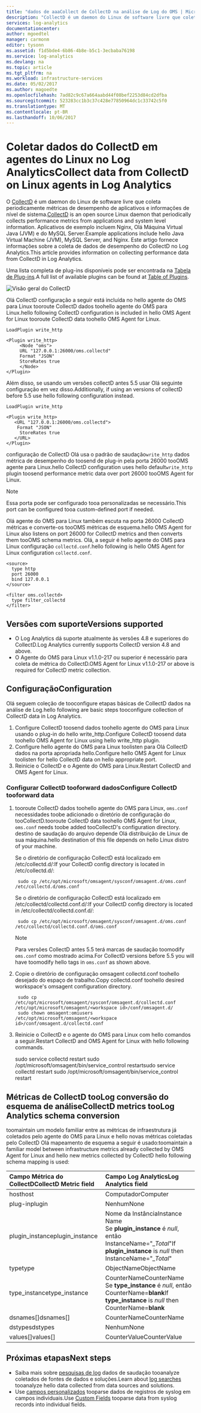 ```yaml
---
title: "dados de aaaCollect de CollectD na análise de Log do OMS | Microsoft Docs"
description: "CollectD é um daemon do Linux de software livre que coleta periodicamente dados de aplicativos e informações de nível de sistema.  Este artigo fornece informações sobre a coleta de dados do CollectD no Log Analytics."
services: log-analytics
documentationcenter: 
author: mgoedtel
manager: carmonm
editor: tysonn
ms.assetid: f1d5bde4-6b86-4b8e-b5c1-3ecbaba76198
ms.service: log-analytics
ms.devlang: na
ms.topic: article
ms.tgt_pltfrm: na
ms.workload: infrastructure-services
ms.date: 05/02/2017
ms.author: magoedte
ms.openlocfilehash: 7ad82c9c67a664aabd44f08bef2253d84cd2dfba
ms.sourcegitcommit: 523283cc1b3c37c428e77850964dc1c33742c5f0
ms.translationtype: MT
ms.contentlocale: pt-BR
ms.lasthandoff: 10/06/2017
---
```

# <a name="collect-data-from-collectd-on-linux-agents-in-log-analytics"></a><span data-ttu-id="11280-104">Coletar dados do CollectD em agentes do Linux no Log Analytics</span><span class="sxs-lookup"><span data-stu-id="11280-104">Collect data from CollectD on Linux agents in Log Analytics</span></span>
<span data-ttu-id="11280-105">O [CollectD](https://collectd.org/) é um daemon do Linux de software livre que coleta periodicamente métricas de desempenho de aplicativos e informações de nível de sistema.</span><span class="sxs-lookup"><span data-stu-id="11280-105">[CollectD](https://collectd.org/) is an open source Linux daemon that periodically collects performance metrics from applications and system level information.</span></span> <span data-ttu-id="11280-106">Aplicativos de exemplo incluem Nginx, Olá Máquina Virtual Java (JVM) e do MySQL Server.</span><span class="sxs-lookup"><span data-stu-id="11280-106">Example applications include hello Java Virtual Machine (JVM), MySQL Server, and Nginx.</span></span> <span data-ttu-id="11280-107">Este artigo fornece informações sobre a coleta de dados de desempenho do CollectD no Log Analytics.</span><span class="sxs-lookup"><span data-stu-id="11280-107">This article provides information on collecting performance data from CollectD in Log Analytics.</span></span>

<span data-ttu-id="11280-108">Uma lista completa de plug-ins disponíveis pode ser encontrada na [Tabela de Plug-ins](https://collectd.org/wiki/index.php/Table_of_Plugins).</span><span class="sxs-lookup"><span data-stu-id="11280-108">A full list of available plugins can be found at [Table of Plugins](https://collectd.org/wiki/index.php/Table_of_Plugins).</span></span>

![Visão geral do CollectD](media/log-analytics-data-sources-collectd/overview.png)

<span data-ttu-id="11280-110">Olá CollectD configuração a seguir está incluída no hello agente do OMS para Linux tooroute CollectD dados toohello agente do OMS para Linux.</span><span class="sxs-lookup"><span data-stu-id="11280-110">hello following CollectD configuration is included in hello OMS Agent for Linux tooroute  CollectD data toohello OMS Agent for Linux.</span></span>

    LoadPlugin write_http

    <Plugin write_http>
         <Node "oms">
         URL "127.0.0.1:26000/oms.collectd"
         Format "JSON"
         StoreRates true
         </Node>
    </Plugin>

<span data-ttu-id="11280-111">Além disso, se usando um versões collectD antes 5.5 usar Olá seguinte configuração em vez disso.</span><span class="sxs-lookup"><span data-stu-id="11280-111">Additionally, if using an versions of collectD before 5.5 use hello following configuration instead.</span></span>

    LoadPlugin write_http

    <Plugin write_http>
       <URL "127.0.0.1:26000/oms.collectd">
        Format "JSON"
         StoreRates true
       </URL>
    </Plugin>

<span data-ttu-id="11280-112">configuração de CollectD Olá usa o padrão de saudação`write_http` dados métrica de desempenho do toosend de plug-in pela porta 26000 tooOMS agente para Linux.</span><span class="sxs-lookup"><span data-stu-id="11280-112">hello CollectD configuration uses hello default`write_http` plugin toosend performance metric data over port 26000 tooOMS Agent for Linux.</span></span> 

> [!NOTE]
> <span data-ttu-id="11280-113">Essa porta pode ser configurado tooa personalizadas se necessário.</span><span class="sxs-lookup"><span data-stu-id="11280-113">This port can be configured tooa custom-defined port if needed.</span></span>

<span data-ttu-id="11280-114">Olá agente do OMS para Linux também escuta na porta 26000 CollectD métricas e converte-os tooOMS métricas de esquema.</span><span class="sxs-lookup"><span data-stu-id="11280-114">hello OMS Agent for Linux also listens on port 26000 for CollectD metrics and then converts them tooOMS schema metrics.</span></span> <span data-ttu-id="11280-115">Olá, a seguir é hello agente do OMS para Linux configuração `collectd.conf`.</span><span class="sxs-lookup"><span data-stu-id="11280-115">hello following is hello OMS Agent for Linux configuration  `collectd.conf`.</span></span>

    <source>
      type http
      port 26000
      bind 127.0.0.1
    </source>

    <filter oms.collectd>
      type filter_collectd
    </filter>


## <a name="versions-supported"></a><span data-ttu-id="11280-116">Versões com suporte</span><span class="sxs-lookup"><span data-stu-id="11280-116">Versions supported</span></span>
- <span data-ttu-id="11280-117">O Log Analytics dá suporte atualmente às versões 4.8 e superiores do CollectD.</span><span class="sxs-lookup"><span data-stu-id="11280-117">Log Analytics currently supports CollectD version 4.8 and above.</span></span>
- <span data-ttu-id="11280-118">O Agente do OMS para Linux v1.1.0-217 ou superior é necessário para coleta de métrica do CollectD.</span><span class="sxs-lookup"><span data-stu-id="11280-118">OMS Agent for Linux v1.1.0-217 or above is required for CollectD metric collection.</span></span>


## <a name="configuration"></a><span data-ttu-id="11280-119">Configuração</span><span class="sxs-lookup"><span data-stu-id="11280-119">Configuration</span></span>
<span data-ttu-id="11280-120">Olá seguem coleção de tooconfigure etapas básicas de CollectD dados na análise de Log.</span><span class="sxs-lookup"><span data-stu-id="11280-120">hello following are basic steps tooconfigure collection of CollectD data in Log Analytics.</span></span>

1. <span data-ttu-id="11280-121">Configure CollectD toosend dados toohello agente do OMS para Linux usando o plug-in do hello write_http.</span><span class="sxs-lookup"><span data-stu-id="11280-121">Configure CollectD toosend data toohello OMS Agent for Linux using hello write_http plugin.</span></span>  
2. <span data-ttu-id="11280-122">Configure hello agente do OMS para Linux toolisten para Olá CollectD dados na porta apropriada hello.</span><span class="sxs-lookup"><span data-stu-id="11280-122">Configure hello OMS Agent for Linux toolisten for hello CollectD data on hello appropriate port.</span></span>
3. <span data-ttu-id="11280-123">Reinicie o CollectD e o Agente do OMS para Linux.</span><span class="sxs-lookup"><span data-stu-id="11280-123">Restart CollectD and OMS Agent for Linux.</span></span>

### <a name="configure-collectd-tooforward-data"></a><span data-ttu-id="11280-124">Configurar CollectD tooforward dados</span><span class="sxs-lookup"><span data-stu-id="11280-124">Configure CollectD tooforward data</span></span> 

1. <span data-ttu-id="11280-125">tooroute CollectD dados toohello agente do OMS para Linux, `oms.conf` necessidades toobe adicionado o diretório de configuração do tooCollectD.</span><span class="sxs-lookup"><span data-stu-id="11280-125">tooroute CollectD data toohello OMS Agent for Linux, `oms.conf` needs toobe added tooCollectD's configuration directory.</span></span> <span data-ttu-id="11280-126">destino de saudação do arquivo depende Olá distribuição de Linux de sua máquina.</span><span class="sxs-lookup"><span data-stu-id="11280-126">hello destination of this file depends on hello Linux  distro of your machine.</span></span>

    <span data-ttu-id="11280-127">Se o diretório de configuração CollectD está localizado em /etc/collectd.d/:</span><span class="sxs-lookup"><span data-stu-id="11280-127">If your CollectD config directory is located in /etc/collectd.d/:</span></span>

        sudo cp /etc/opt/microsoft/omsagent/sysconf/omsagent.d/oms.conf /etc/collectd.d/oms.conf

    <span data-ttu-id="11280-128">Se o diretório de configuração CollectD está localizado em /etc/collectd/collectd.conf.d/:</span><span class="sxs-lookup"><span data-stu-id="11280-128">If your CollectD config directory is located in /etc/collectd/collectd.conf.d/:</span></span>

        sudo cp /etc/opt/microsoft/omsagent/sysconf/omsagent.d/oms.conf /etc/collectd/collectd.conf.d/oms.conf

    >[!NOTE]
    ><span data-ttu-id="11280-129">Para versões CollectD antes 5.5 terá marcas de saudação toomodify `oms.conf` como mostrado acima.</span><span class="sxs-lookup"><span data-stu-id="11280-129">For CollectD versions before 5.5 you will have toomodify hello tags in `oms.conf` as shown above.</span></span>
    >

2. <span data-ttu-id="11280-130">Copie o diretório de configuração omsagent collectd.conf toohello desejado do espaço de trabalho.</span><span class="sxs-lookup"><span data-stu-id="11280-130">Copy collectd.conf toohello desired workspace's omsagent configuration directory.</span></span>

        sudo cp /etc/opt/microsoft/omsagent/sysconf/omsagent.d/collectd.conf /etc/opt/microsoft/omsagent/<workspace id>/conf/omsagent.d/
        sudo chown omsagent:omiusers /etc/opt/microsoft/omsagent/<workspace id>/conf/omsagent.d/collectd.conf

3. <span data-ttu-id="11280-131">Reinicie o CollectD e o agente do OMS para Linux com hello comandos a seguir.</span><span class="sxs-lookup"><span data-stu-id="11280-131">Restart CollectD and OMS Agent for Linux with hello following commands.</span></span>

    <span data-ttu-id="11280-132">sudo service collectd restart  sudo /opt/microsoft/omsagent/bin/service_control restart</span><span class="sxs-lookup"><span data-stu-id="11280-132">sudo service collectd restart  sudo /opt/microsoft/omsagent/bin/service_control restart</span></span>

## <a name="collectd-metrics-toolog-analytics-schema-conversion"></a><span data-ttu-id="11280-133">Métricas de CollectD tooLog conversão do esquema de análise</span><span class="sxs-lookup"><span data-stu-id="11280-133">CollectD metrics tooLog Analytics schema conversion</span></span>
<span data-ttu-id="11280-134">toomaintain um modelo familiar entre as métricas de infraestrutura já coletados pelo agente do OMS para Linux e hello novas métricas coletadas pelo CollectD Olá mapeamento de esquema a seguir é usado:</span><span class="sxs-lookup"><span data-stu-id="11280-134">toomaintain a familiar model between infrastructure metrics already collected by OMS Agent for Linux and hello new metrics collected by CollectD hello following schema mapping is used:</span></span>

| <span data-ttu-id="11280-135">Campo Métrica do CollectD</span><span class="sxs-lookup"><span data-stu-id="11280-135">CollectD Metric field</span></span> | <span data-ttu-id="11280-136">Campo Log Analytics</span><span class="sxs-lookup"><span data-stu-id="11280-136">Log Analytics field</span></span> |
|:--|:--|
| <span data-ttu-id="11280-137">host</span><span class="sxs-lookup"><span data-stu-id="11280-137">host</span></span> | <span data-ttu-id="11280-138">Computador</span><span class="sxs-lookup"><span data-stu-id="11280-138">Computer</span></span> |
| <span data-ttu-id="11280-139">plug-in</span><span class="sxs-lookup"><span data-stu-id="11280-139">plugin</span></span> | <span data-ttu-id="11280-140">Nenhum</span><span class="sxs-lookup"><span data-stu-id="11280-140">None</span></span> |
| <span data-ttu-id="11280-141">plugin_instance</span><span class="sxs-lookup"><span data-stu-id="11280-141">plugin_instance</span></span> | <span data-ttu-id="11280-142">Nome da Instância</span><span class="sxs-lookup"><span data-stu-id="11280-142">Instance Name</span></span><br><span data-ttu-id="11280-143">Se **plugin_instance** é *null*, então InstanceName="*_Total*"</span><span class="sxs-lookup"><span data-stu-id="11280-143">If **plugin_instance** is *null* then InstanceName="*_Total*"</span></span> |
| <span data-ttu-id="11280-144">type</span><span class="sxs-lookup"><span data-stu-id="11280-144">type</span></span> | <span data-ttu-id="11280-145">ObjectName</span><span class="sxs-lookup"><span data-stu-id="11280-145">ObjectName</span></span> |
| <span data-ttu-id="11280-146">type_instance</span><span class="sxs-lookup"><span data-stu-id="11280-146">type_instance</span></span> | <span data-ttu-id="11280-147">CounterName</span><span class="sxs-lookup"><span data-stu-id="11280-147">CounterName</span></span><br><span data-ttu-id="11280-148">Se **type_instance** é *null*, então CounterName=**blank**</span><span class="sxs-lookup"><span data-stu-id="11280-148">If **type_instance** is *null* then CounterName=**blank**</span></span> |
| <span data-ttu-id="11280-149">dsnames[]</span><span class="sxs-lookup"><span data-stu-id="11280-149">dsnames[]</span></span> | <span data-ttu-id="11280-150">CounterName</span><span class="sxs-lookup"><span data-stu-id="11280-150">CounterName</span></span> |
| <span data-ttu-id="11280-151">dstypes</span><span class="sxs-lookup"><span data-stu-id="11280-151">dstypes</span></span> | <span data-ttu-id="11280-152">Nenhum</span><span class="sxs-lookup"><span data-stu-id="11280-152">None</span></span> |
| <span data-ttu-id="11280-153">values[]</span><span class="sxs-lookup"><span data-stu-id="11280-153">values[]</span></span> | <span data-ttu-id="11280-154">CounterValue</span><span class="sxs-lookup"><span data-stu-id="11280-154">CounterValue</span></span> |

## <a name="next-steps"></a><span data-ttu-id="11280-155">Próximas etapas</span><span class="sxs-lookup"><span data-stu-id="11280-155">Next steps</span></span>
* <span data-ttu-id="11280-156">Saiba mais sobre [pesquisas de log](log-analytics-log-searches.md) dados de saudação tooanalyze coletados de fontes de dados e soluções.</span><span class="sxs-lookup"><span data-stu-id="11280-156">Learn about [log searches](log-analytics-log-searches.md) tooanalyze hello data collected from data sources and solutions.</span></span> 
* <span data-ttu-id="11280-157">Use [campos personalizados](log-analytics-custom-fields.md) tooparse dados de registros de syslog em campos individuais.</span><span class="sxs-lookup"><span data-stu-id="11280-157">Use [Custom Fields](log-analytics-custom-fields.md) tooparse data from syslog records into individual fields.</span></span>

